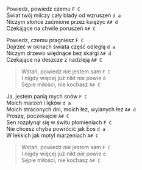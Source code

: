 Powiedz, powiedz czemu					`F C`  
Świat twój milczy cały blady od wzruszeń		`d a`  
Niczym słońce zaćmione przez księżyc		`A# d`  
Czekające na chwile poruszeń			`A# C`  

Powiedz, czemu pragniesz				`F C`  
Dojrzeć w oknach świata część odległą		`d a`  
Niczym drzewo więdnące bez skargi			`A# d`  
Czekające na deszcze z nadzieją			`A# C`  

>Wstań, powiedz nie jestem sam			`F C`  
>I nigdy więcej już nikt nie powie		`d`  
>Sępie miłości, nie kochasz			`A# C`  

Ja, jestem panią mych snów				`F C`  
Moich marzeń i lęków					`d a`  
Moich straconych dni, moich łez, wylanych łez	`A# d`  
Proszę, poczekajcie					`A# C`  
Sen rozpłynął się w świtu płomieniach		`F C`  
Nie chcesz chyba powrócić jak Eos			`d a`  
W lekkich jak motyl marzeniach			`A# C`  

>Wstań, powiedz nie jestem sam			`F C`  
>I nigdy więcej już nikt nie powie		`d`  
>Sępie miłości, nie kochasz			`A# C`  
